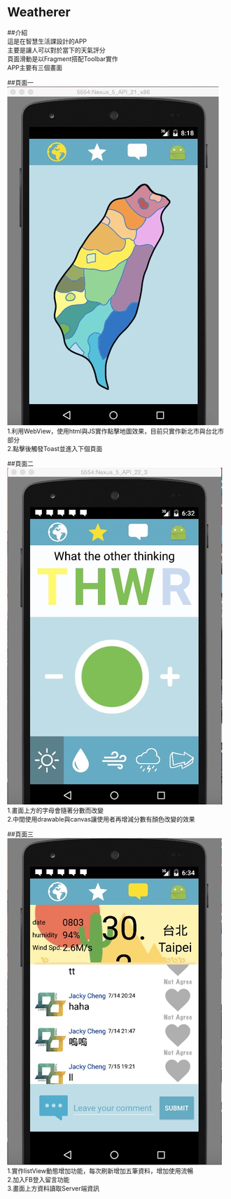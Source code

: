 # Weatherer
##介紹  
這是在智慧生活課設計的APP  
主要是讓人可以對於當下的天氣評分  
頁面滑動是以Fragment搭配Toolbar實作  
APP主要有三個畫面  

##頁面一
![alt tag](https://github.com/sj82516/Weatherer/blob/master/img/app1.jpg)  
1.利用WebView，使用html與JS實作點擊地圖效果，目前只實作新北市與台北市部分  
2.點擊後觸發Toast並進入下個頁面  

##頁面二
![alt tag](https://github.com/sj82516/Weatherer/blob/master/img/app2.jpg)  
1.畫面上方的字母會隨著分數而改變  
2.中間使用drawable與canvas讓使用者再增減分數有顏色改變的效果  

##頁面三
![alt tag](https://github.com/sj82516/Weatherer/blob/master/img/app3.jpg)  
1.實作listView動態增加功能，每次刷新增加五筆資料，增加使用流暢  
2.加入FB登入留言功能  
3.畫面上方資料讀取Server端資訊
